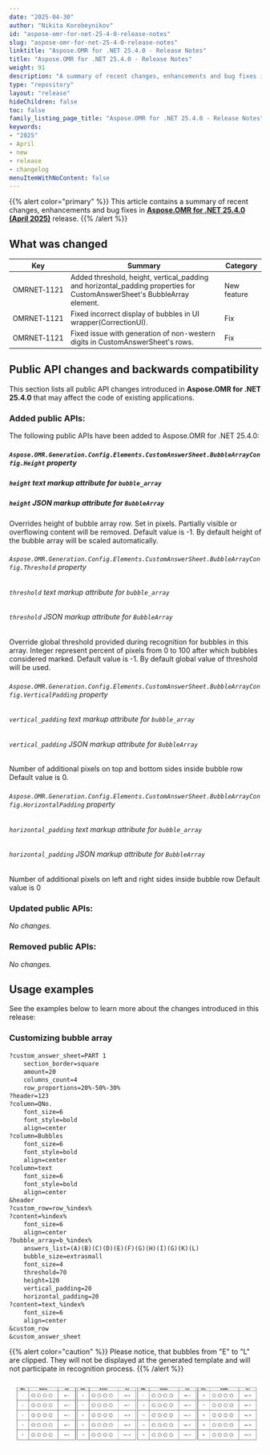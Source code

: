```yaml
---
date: "2025-04-30"
author: "Nikita Korobeynikov"
id: "aspose-omr-for-net-25-4-0-release-notes"
slug: "aspose-omr-for-net-25-4-0-release-notes"
linktitle: "Aspose.OMR for .NET 25.4.0 - Release Notes"
title: "Aspose.OMR for .NET 25.4.0 - Release Notes"
weight: 91
description: "A summary of recent changes, enhancements and bug fixes in Aspose.OMR for .NET 25.4.0 (April 2025) release."
type: "repository"
layout: "release"
hideChildren: false
toc: false
family_listing_page_title: "Aspose.OMR for .NET 25.4.0 - Release Notes"
keywords:
- "2025"
- April
- new
- release
- changelog
menuItemWithNoContent: false
---
```


{{% alert color="primary" %}}
This article contains a summary of recent changes, enhancements and bug fixes in [**Aspose.OMR for .NET 25.4.0 (April 2025)**](https://www.nuget.org/packages/Aspose.OMR/25.4.0) release.
{{% /alert %}}

## What was changed

Key | Summary | Category
--- | ------- | --------
OMRNET&#8209;1121 | Added threshold, height, vertical_padding and horizontal_padding properties for CustomAnswerSheet's BubbleArray element.  | New feature
OMRNET&#8209;1121 | Fixed incorrect display of bubbles in UI wrapper(CorrectionUI). | Fix
OMRNET&#8209;1121 | Fixed issue with generation of non-western digits in CustomAnswerSheet's rows. | Fix

## Public API changes and backwards compatibility

This section lists all public API changes introduced in **Aspose.OMR for .NET 25.4.0** that may affect the code of existing applications.

### Added public APIs:

The following public APIs have been added to Aspose.OMR for .NET 25.4.0:


##### `Aspose.OMR.Generation.Config.Elements.CustomAnswerSheet.BubbleArrayConfig.Height` property
##### `height` text markup attribute for `bubble_array`
##### `height` JSON markup attribute for `BubbleArray`
Overrides height of bubble array row. Set in pixels.
Partially visible or overflowing content will be removed. 
Default value is -1. By default  height of the bubble array will be scaled automatically.        

###### `Aspose.OMR.Generation.Config.Elements.CustomAnswerSheet.BubbleArrayConfig.Threshold` property
###### `threshold` text markup attribute for `bubble_array`
###### `threshold` JSON markup attribute for `BubbleArray`
Override global threshold provided during recognition for bubbles in this array.
Integer represent percent of pixels from 0 to 100 after which bubbles considered marked.
Default value is -1. By default global value of threshold will be used.

###### `Aspose.OMR.Generation.Config.Elements.CustomAnswerSheet.BubbleArrayConfig.VerticalPadding` property
###### `vertical_padding` text markup attribute for `bubble_array`
###### `vertical_padding` JSON markup attribute for `BubbleArray`
Number of additional pixels on top and bottom sides inside bubble row
Default value is 0.

###### `Aspose.OMR.Generation.Config.Elements.CustomAnswerSheet.BubbleArrayConfig.HorizontalPadding` property 
###### `horizontal_padding` text markup attribute for `bubble_array` 
###### `horizontal_padding` JSON markup attribute for `BubbleArray` 
Number of additional pixels on left and right sides inside bubble row
Default value is 0

### Updated public APIs:

_No changes._

### Removed public APIs:

_No changes._

## Usage examples

See the examples below to learn more about the changes introduced in this release:

### Customizing bubble array

```text
?custom_answer_sheet=PART 1
	section_border=square
	amount=20
	columns_count=4	
	row_proportions=20%-50%-30%
?header=123
?column=QNo.
	font_size=6
	font_style=bold
	align=center
?column=Bubbles
	font_size=6
	font_style=bold
	align=center
?column=text
	font_size=6
	font_style=bold
	align=center
&header
?custom_row=row_%index%
?content=%index%
	font_size=6
	align=center
?bubble_array=b_%index%
	answers_list=(A)(B)(C)(D)(E)(F)(G)(H)(I)(G)(K)(L)
	bubble_size=extrasmall
	font_size=4
	threshold=70
	height=120
	vertical_padding=20
	horizontal_padding=20
?content=text_%index%
	font_size=6
	align=center
&custom_row
&custom_answer_sheet
```
{{% alert color="caution" %}}
Please notice, that bubbles from "E" to "L" are clipped.
They will not be displayed at the generated template and will not participate in recognition process.
{{% /alert %}} 

![custom answer sheet](../custom_answer_sheet.png)